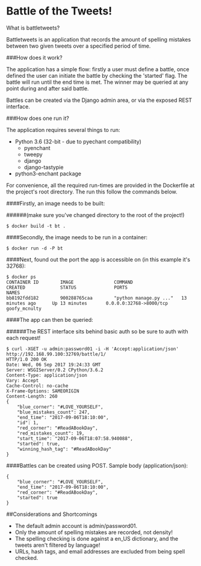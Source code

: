 # Battle of the Tweets!

What is battletweets?

Battletweets is an application that records the amount of spelling mistakes between two given tweets over a specified 
period of time.


###How does it work?


The application has a simple flow: firstly a user must define a battle, once defined the user can initiate the battle by
checking the 'started' flag. The battle will run until the end time is met. The winner may be queried at any point 
during and after said battle. 

Battles can be created via the Django admin area, or via the exposed REST interface. 


###How does one run it?


The application requires several things to run:
- Python 3.6 (32-bit - due to pyechant compatibility)
    - pyenchant
    - tweepy
    - django
    - django-tastypie
- python3-enchant package

For convenience, all the required run-times are provided in the Dockerfile at the project's root directory. The run this
follow the commands below. 


####Firstly, an image needs to be built:


######(make sure you've changed directory to the root of the project!)


```
$ docker build -t bt . 
```


####Secondly, the image needs to be run in a container:


```
$ docker run -d -P bt
```


####Next, found out the port the app is accessible on (in this example it's 32768):


```
$ docker ps
CONTAINER ID        IMAGE               COMMAND                  CREATED             STATUS              PORTS                     NAMES
bb8192fdd182        900288765caa        "python manage.py ..."   13 minutes ago      Up 13 minutes       0.0.0.0:32768->8000/tcp   goofy_mcnulty
```


####The app can then be queried:


######The REST interface sits behind basic auth so be sure to auth with each request!


```
$ curl -XGET -u admin:password01 -i -H 'Accept:application/json' http://192.168.99.100:32769/battle/1/
HTTP/1.0 200 OK
Date: Wed, 06 Sep 2017 19:24:33 GMT
Server: WSGIServer/0.2 CPython/3.6.2
Content-Type: application/json
Vary: Accept
Cache-Control: no-cache
X-Frame-Options: SAMEORIGIN
Content-Length: 260
{
    "blue_corner": "#LOVE_YOURSELF", 
    "blue_mistakes_count": 247, 
    "end_time": "2017-09-06T18:10:00", 
    "id": 1, 
    "red_corner": "#ReadABookDay", 
    "red_mistakes_count": 19, 
    "start_time": "2017-09-06T18:07:58.940088", 
    "started": true, 
    "winning_hash_tag": "#ReadABookDay"
}
```


####Battles can be created using POST. Sample body (application/json):


```
{
    "blue_corner": "#LOVE_YOURSELF",
    "end_time": "2017-09-06T18:10:00",
    "red_corner": "#ReadABookDay",
    "started": true
}
```


##Considerations and Shortcomings


- The default admin account is admin/password01.
- Only the amount of spelling mistakes are recorded, not density!
- The spelling checking is done against a en_US dictionary, and the tweets aren't filtered by language!
- URLs, hash tags, and email addresses are excluded from being spell checked.

